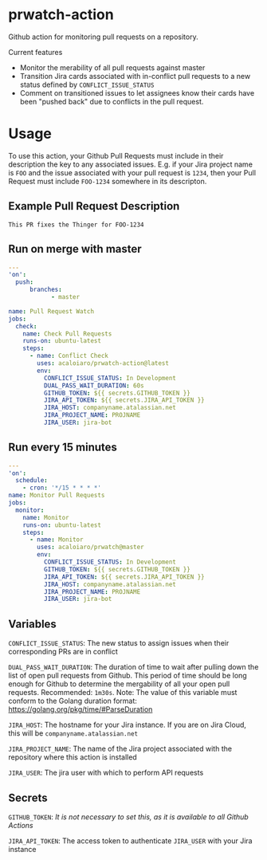 # prwatch-action
Github action for monitoring pull requests on a repository.

Current features
- Monitor the merability of all pull requests against master
- Transition Jira cards associated with in-conflict pull requests to a new status defined by `CONFLICT_ISSUE_STATUS`
- Comment on transitioned issues to let assignees know their cards have been "pushed back" due to conflicts in the pull
  request.

# Usage

To use this action, your Github Pull Requests must include in their description the key to any associated issues. E.g.
if your Jira project name is `FOO` and the issue associated with your pull request is `1234`, then your Pull Request must
include `FOO-1234` somewhere in its descripton.

## Example Pull Request Description
```
This PR fixes the Thinger for FOO-1234
```

## Run on merge with master
```yaml
---
'on':
  push:
      branches:
            - master

name: Pull Request Watch
jobs:
  check:
    name: Check Pull Requests
    runs-on: ubuntu-latest
    steps:
      - name: Conflict Check
        uses: acaloiaro/prwatch-action@latest
        env:
          CONFLICT_ISSUE_STATUS: In Development
          DUAL_PASS_WAIT_DURATION: 60s
          GITHUB_TOKEN: ${{ secrets.GITHUB_TOKEN }}
          JIRA_API_TOKEN: ${{ secrets.JIRA_API_TOKEN }}
          JIRA_HOST: companyname.atalassian.net
          JIRA_PROJECT_NAME: PROJNAME
          JIRA_USER: jira-bot

```

## Run every 15 minutes
```yaml
---
'on':
  schedule:
    - cron: '*/15 * * * *'
name: Monitor Pull Requests
jobs:
  monitor:
    name: Monitor
    runs-on: ubuntu-latest
    steps:
      - name: Monitor
        uses: acaloiaro/prwatch@master
        env:
          CONFLICT_ISSUE_STATUS: In Development
          GITHUB_TOKEN: ${{ secrets.GITHUB_TOKEN }}
          JIRA_API_TOKEN: ${{ secrets.JIRA_API_TOKEN }}
          JIRA_HOST: companyname.atalassian.net
          JIRA_PROJECT_NAME: PROJNAME
          JIRA_USER: jira-bot
```

## Variables
`CONFLICT_ISSUE_STATUS`: The new status to assign issues when their corresponding PRs are in conflict

`DUAL_PASS_WAIT_DURATION`: The duration of time to wait after pulling down the list of open pull requests from Github.
This period of time should be long enough for Github to determine the mergability of all your open pull requests.
Recommended: `1m30s`. Note: The value of this variable must conform to the Golang duration format:
https://golang.org/pkg/time/#ParseDuration

`JIRA_HOST`: The hostname for your Jira instance. If you are on Jira Cloud, this will be `companyname.atalassian.net`

`JIRA_PROJECT_NAME`: The name of the Jira project associated with the repository where this action is installed

`JIRA_USER`: The jira user with which to perform API requests

## Secrets
`GITHUB_TOKEN`: _It is not necessary to set this, as it is available to all Github Actions_

`JIRA_API_TOKEN`: The access token to authenticate `JIRA_USER` with your Jira instance
